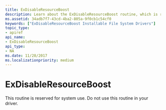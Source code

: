 ```yaml
---
title: ExDisableResourceBoost
description: Learn about the ExDisableResourceBoost routine, which is reserved for system use. Do not use this routine in your driver.
ms.assetid: 34adb7f7-43cd-4ba2-805a-9f0cb1c54cf0
keywords: ["ExDisableResourceBoost Installable File System Drivers"]
topic_type:
- apiref
api_name:
- ExDisableResourceBoost
api_type:
- NA
ms.date: 11/28/2017
ms.localizationpriority: medium
---
```


# ExDisableResourceBoost





This routine is reserved for system use. Do not use this routine in your driver.

 

 





